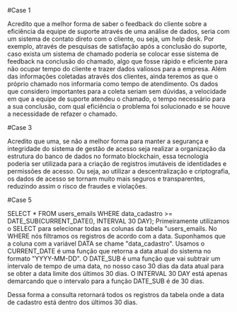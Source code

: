 #Case 1

Acredito que a melhor forma de saber o feedback do cliente sobre a eficiência da
equipe de suporte através de uma análise de dados, seria com um sistema de contato direto
com o cliente, ou seja, um help desk. Por exemplo, através de pesquisas de satisfação após
a conclusão do suporte, caso exista um sistema de chamado poderia se colocar esse
sistema de feedback na conclusão do chamado, algo que fosse rápido e eficiente para não
ocupar tempo do cliente e trazer dados valiosos para a empresa. Além das informações
coletadas através dos clientes, ainda teremos as que o próprio chamado nos informaria
como tempo de atendimento.
Os dados que considero importantes para a coleta seriam sem dúvidas, a velocidade em
que a equipe de suporte atendeu o chamado, o tempo necessário para a sua conclusão,
com qual eficiência o problema foi solucionado e se houve a necessidade de refazer o
chamado.

#Case 3

Acredito que uma, se não a melhor forma para manter a segurança e integridade do
sistema de gestão de acesso seja realizar a organização da estrutura do banco de dados no
formato blockchain, essa tecnologia poderia ser utilizada para a criação de registros
imutáveis de identidades e permissões de acesso. Ou seja, ao utilizar a descentralização e
criptografia, os dados de acesso se tornam muito mais seguros e transparentes, reduzindo
assim o risco de fraudes e violações.

#Case 5

SELECT *
FROM users_emails
WHERE data_cadastro >= DATE_SUB(CURRENT_DATE(), INTERVAL 30 DAY);
Primeiramente utilizamos o SELECT para selecionar todas as colunas da tabela
"users_emails.
No WHERE nós filtramos os registros de acordo com a data.
Suponhamos que a coluna com a variável DATA se chame "data_cadastro".
Usamos o CURRENT_DATE é uma função que retorna a data atual do sistema no
formato "YYYY-MM-DD".
O DATE_SUB é uma função que vai subtrair um intervalo de tempo de uma data, no
nosso caso 30 dias da data atual para se obter a data limite dos últimos 30 dias.
O INTERVAL 30 DAY está apenas demarcando que o intervalo para a função
DATE_SUB é de 30 dias.

Dessa forma a consulta retornará todos os registros da tabela onde a data de
cadastro está dentro dos últimos 30 dias.
